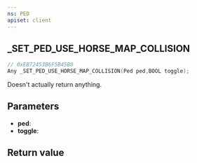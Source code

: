 ```yaml
---
ns: PED
apiset: client
---
```

## _SET_PED_USE_HORSE_MAP_COLLISION

```c
// 0xEB72453B6F5B45B0
Any _SET_PED_USE_HORSE_MAP_COLLISION(Ped ped,BOOL toggle);
```

Doesn't actually return anything.

## Parameters
* **ped**:
* **toggle**:

## Return value

